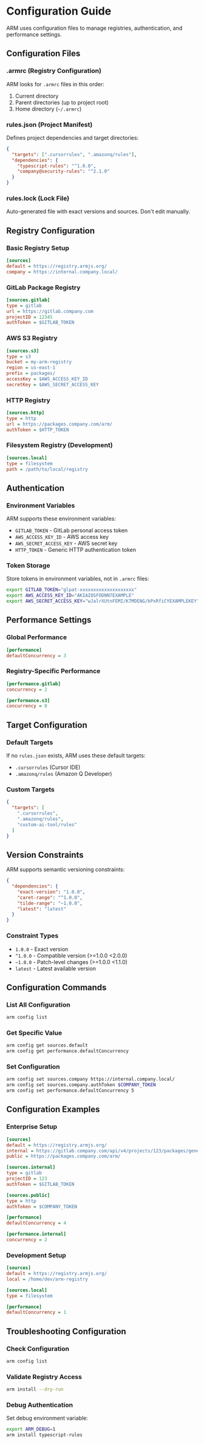 # Configuration Guide

ARM uses configuration files to manage registries, authentication, and performance settings.

## Configuration Files

### .armrc (Registry Configuration)

ARM looks for `.armrc` files in this order:
1. Current directory
2. Parent directories (up to project root)
3. Home directory (`~/.armrc`)

### rules.json (Project Manifest)

Defines project dependencies and target directories:

```json
{
  "targets": [".cursorrules", ".amazonq/rules"],
  "dependencies": {
    "typescript-rules": "^1.0.0",
    "company@security-rules": "^2.1.0"
  }
}
```

### rules.lock (Lock File)

Auto-generated file with exact versions and sources. Don't edit manually.

## Registry Configuration

### Basic Registry Setup

```ini
[sources]
default = https://registry.armjs.org/
company = https://internal.company.local/
```

### GitLab Package Registry

```ini
[sources.gitlab]
type = gitlab
url = https://gitlab.company.com
projectID = 12345
authToken = $GITLAB_TOKEN
```

### AWS S3 Registry

```ini
[sources.s3]
type = s3
bucket = my-arm-registry
region = us-east-1
prefix = packages/
accessKey = $AWS_ACCESS_KEY_ID
secretKey = $AWS_SECRET_ACCESS_KEY
```

### HTTP Registry

```ini
[sources.http]
type = http
url = https://packages.company.com/arm/
authToken = $HTTP_TOKEN
```

### Filesystem Registry (Development)

```ini
[sources.local]
type = filesystem
path = /path/to/local/registry
```

## Authentication

### Environment Variables

ARM supports these environment variables:

- `GITLAB_TOKEN` - GitLab personal access token
- `AWS_ACCESS_KEY_ID` - AWS access key
- `AWS_SECRET_ACCESS_KEY` - AWS secret key
- `HTTP_TOKEN` - Generic HTTP authentication token

### Token Storage

Store tokens in environment variables, not in `.armrc` files:

```bash
export GITLAB_TOKEN="glpat-xxxxxxxxxxxxxxxxxxxx"
export AWS_ACCESS_KEY_ID="AKIAIOSFODNN7EXAMPLE"
export AWS_SECRET_ACCESS_KEY="wJalrXUtnFEMI/K7MDENG/bPxRfiCYEXAMPLEKEY"
```

## Performance Settings

### Global Performance

```ini
[performance]
defaultConcurrency = 3
```

### Registry-Specific Performance

```ini
[performance.gitlab]
concurrency = 2

[performance.s3]
concurrency = 8
```

## Target Configuration

### Default Targets

If no `rules.json` exists, ARM uses these default targets:
- `.cursorrules` (Cursor IDE)
- `.amazonq/rules` (Amazon Q Developer)

### Custom Targets

```json
{
  "targets": [
    ".cursorrules",
    ".amazonq/rules",
    "custom-ai-tool/rules"
  ]
}
```

## Version Constraints

ARM supports semantic versioning constraints:

```json
{
  "dependencies": {
    "exact-version": "1.0.0",
    "caret-range": "^1.0.0",
    "tilde-range": "~1.0.0",
    "latest": "latest"
  }
}
```

### Constraint Types

- `1.0.0` - Exact version
- `^1.0.0` - Compatible version (>=1.0.0 <2.0.0)
- `~1.0.0` - Patch-level changes (>=1.0.0 <1.1.0)
- `latest` - Latest available version

## Configuration Commands

### List All Configuration

```bash
arm config list
```

### Get Specific Value

```bash
arm config get sources.default
arm config get performance.defaultConcurrency
```

### Set Configuration

```bash
arm config set sources.company https://internal.company.local/
arm config set sources.company.authToken $COMPANY_TOKEN
arm config set performance.defaultConcurrency 5
```

## Configuration Examples

### Enterprise Setup

```ini
[sources]
default = https://registry.armjs.org/
internal = https://gitlab.company.com/api/v4/projects/123/packages/generic/arm-rules
public = https://packages.company.com/arm/

[sources.internal]
type = gitlab
projectID = 123
authToken = $GITLAB_TOKEN

[sources.public]
type = http
authToken = $COMPANY_TOKEN

[performance]
defaultConcurrency = 4

[performance.internal]
concurrency = 2
```

### Development Setup

```ini
[sources]
default = https://registry.armjs.org/
local = /home/dev/arm-registry

[sources.local]
type = filesystem

[performance]
defaultConcurrency = 1
```

## Troubleshooting Configuration

### Check Configuration

```bash
arm config list
```

### Validate Registry Access

```bash
arm install --dry-run
```

### Debug Authentication

Set debug environment variable:

```bash
export ARM_DEBUG=1
arm install typescript-rules
```
